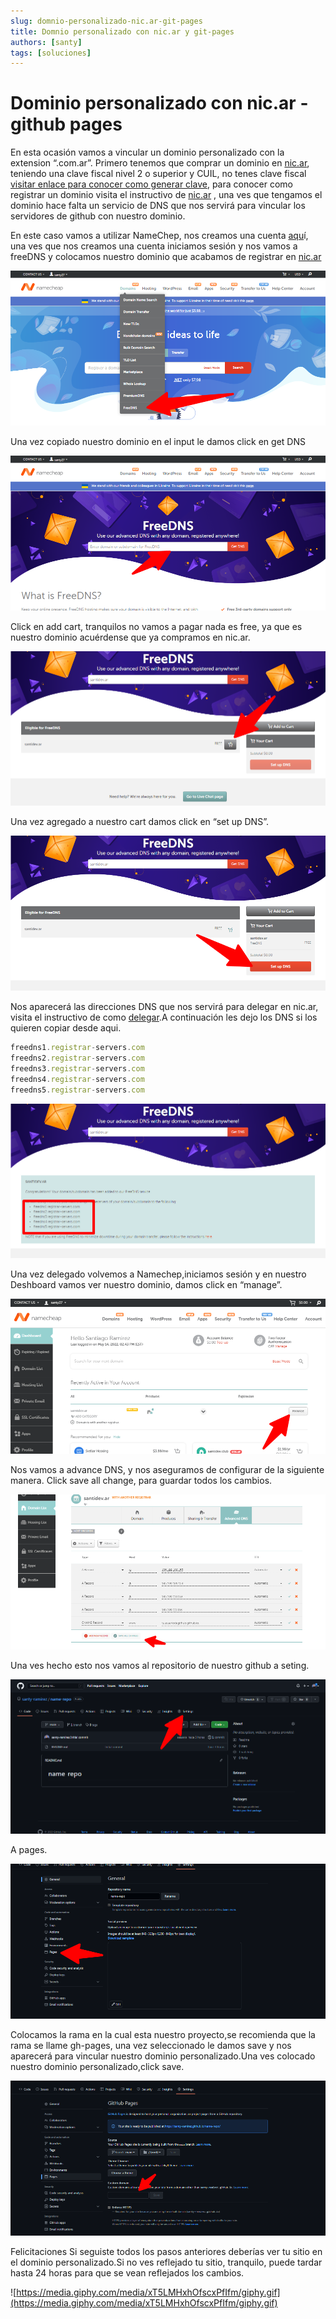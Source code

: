 ```yaml
---
slug: domnio-personalizado-nic.ar-git-pages
title: Domnio personalizado con nic.ar y git-pages
authors: [santy]
tags: [soluciones]
---
```


# Dominio personalizado con nic.ar -github pages

En esta ocasión vamos a vincular un dominio personalizado con la extension “.com.ar”. 
Primero tenemos que comprar un dominio en [nic.ar](http://nic.ar), teniendo una clave fiscal nivel 2 o superior y CUIL, <!--truncate-->no tenes  clave fiscal [visitar enlace para conocer como generar  clave](https://www.afip.gob.ar/claveFiscal/recuperar-clave/nivel-3.asp), para conocer como registrar un dominio visita el instructivo de [nic.ar](https://nic.ar/es/ayuda/instructivos/registro-de-dominio)  ,   una ves que tengamos  el dominio hace falta un servicio de DNS que nos servirá para vincular los servidores de github con nuestro dominio.

En este caso vamos a utilizar NameChep, nos creamos una cuenta  [aqu](https://www.namecheap.com/myaccount/signup/)í, una ves que nos creamos una cuenta iniciamos sesión y nos vamos a freeDNS y colocamos nuestro dominio que acabamos de registrar en [nic.ar](http://nic.ar) 

![Untitled](./Untitled.png)

Una vez copiado nuestro dominio en el input le damos click en get DNS

![Untitled](./Untitled1.png)

 Click en add cart, tranquilos no vamos a pagar nada es free, ya que es nuestro dominio acuérdense que ya compramos en nic.ar.

![Untitled](./Untitled2.png)

Una vez agregado a nuestro cart damos click en “set up DNS”.

![Untitled](./Untitled3.png)

Nos aparecerá las direcciones DNS que nos servirá para delegar en nic.ar, visita el instructivo de como   [delegar](https://nic.ar/es/ayuda/instructivos/delegacion-de-dominios).A continuación les dejo los DNS si los quieren copiar desde aqui.

```jsx
freedns1.registrar-servers.com
freedns2.registrar-servers.com
freedns3.registrar-servers.com
freedns4.registrar-servers.com
freedns5.registrar-servers.com
```

![Untitled](./Untitled4.png)

Una vez delegado  volvemos a Namechep,iniciamos sesión y en nuestro Deshboard vamos ver nuestro dominio, damos click en “manage”.

![Untitled](./Untitled5.png)

Nos vamos a advance DNS, y nos aseguramos de configurar de la siguiente manera. Click save all change, para guardar todos los cambios.



![Untitled](./Untitled6.png)

Una ves hecho esto nos vamos al repositorio de nuestro github a seting.

![Untitled](./Untitled7.png)

A pages.

![Untitled](./Untitled8.png)

Colocamos la rama en la cual esta nuestro proyecto,se recomienda que la rama se llame gh-pages, una vez seleccionado le damos save y nos aparecerá para vincular nuestro dominio personalizado.Una ves colocado nuestro dominio personalizado,click  save.

![Untitled](./Untitled9.png)

Felicitaciones Si seguiste todos los pasos anteriores deberías ver tu sitio en el dominio personalizado.Si no ves reflejado tu sitio, tranquilo, puede tardar hasta 24 horas para que se vean reflejados los cambios. 

![https://media.giphy.com/media/xT5LMHxhOfscxPfIfm/giphy.gif](https://media.giphy.com/media/xT5LMHxhOfscxPfIfm/giphy.gif)